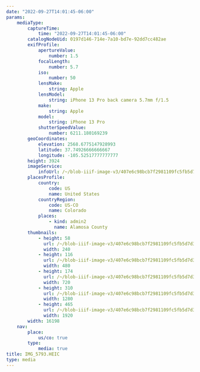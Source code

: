 ```yaml
---
date: "2022-09-27T14:01:45-06:00"
params:
    mediaType:
        captureTime:
            time: "2022-09-27T14:01:45-06:00"
        catalogNodeUid: 0197d146-714e-7a10-bd7e-92dd7cc482ae
        exifProfile:
            apertureValue:
                number: 1.5
            focalLength:
                number: 5.7
            iso:
                number: 50
            lensMake:
                string: Apple
            lensModel:
                string: iPhone 13 Pro back camera 5.7mm f/1.5
            make:
                string: Apple
            model:
                string: iPhone 13 Pro
            shutterSpeedValue:
                number: 6211.180169239
        geoCoordinates:
            elevation: 2568.6775147928993
            latitude: 37.74926666666667
            longitude: -105.52517777777777
        height: 3924
        imageService:
            infoUrl: /~/blob-iiif-image-v3/407e6c98bcb7f2981109fc5fb5d7d3e9161885c1c4a7514341d153379a536669/info.json
        placesProfile:
            country:
                code: US
                name: United States
            countryRegion:
                code: US-CO
                name: Colorado
            places:
                - kind: admin2
                  name: Alamosa County
        thumbnails:
            - height: 58
              url: /~/blob-iiif-image-v3/407e6c98bcb7f2981109fc5fb5d7d3e9161885c1c4a7514341d153379a536669/full/240%2C58/0/default.jpg
              width: 240
            - height: 116
              url: /~/blob-iiif-image-v3/407e6c98bcb7f2981109fc5fb5d7d3e9161885c1c4a7514341d153379a536669/full/480%2C116/0/default.jpg
              width: 480
            - height: 174
              url: /~/blob-iiif-image-v3/407e6c98bcb7f2981109fc5fb5d7d3e9161885c1c4a7514341d153379a536669/full/720%2C174/0/default.jpg
              width: 720
            - height: 310
              url: /~/blob-iiif-image-v3/407e6c98bcb7f2981109fc5fb5d7d3e9161885c1c4a7514341d153379a536669/full/1280%2C310/0/default.jpg
              width: 1280
            - height: 465
              url: /~/blob-iiif-image-v3/407e6c98bcb7f2981109fc5fb5d7d3e9161885c1c4a7514341d153379a536669/full/1920%2C465/0/default.jpg
              width: 1920
        width: 16198
    nav:
        place:
            us/co: true
        type:
            media: true
title: IMG_5793.HEIC
type: media
---
```

